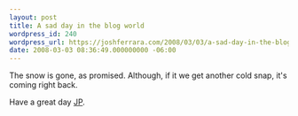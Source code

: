 ```yaml
---
layout: post
title: A sad day in the blog world
wordpress_id: 240
wordpress_url: https://joshferrara.com/2008/03/03/a-sad-day-in-the-blog-world/
date: 2008-03-03 08:36:49.000000000 -06:00
---
```

The snow is gone, as promised. Although, if it we get another cold snap, it's coming right back.

Have a great day <a href="http://www.jpbrumfield.com">JP</a>.
